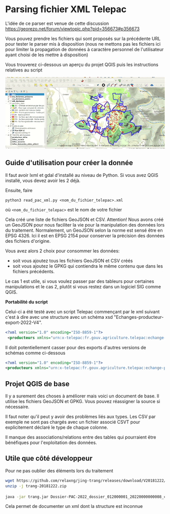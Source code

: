 # Parsing fichier XML Telepac

L'idée de ce parser est venue de cette discussion https://georezo.net/forum/viewtopic.php?pid=356673#p356673

Vous pouvez prendre les fichiers qui sont proposés sur la précédente URL pour tester le parser mis à disposition (nous ne mettons pas les fichiers ici pour limiter la propagation de données à caractère personnel de l'utilisateur ayant choisi de les mettre à disposition)

Vous trouverez ci-dessous un aperçu du projet QGIS puis les instructions relatives au script

![Un aperçu du projet QGIS](demo-resultat-telepac-parsing.gif)

## Guide d'utilisation pour créer la donnée

Il faut avoir lxml et gdal d'installé au niveau de Python. Si vous avez QGIS installé, vous devez avoir les 2 déjà.

Ensuite, faire

    python3 read_pac_xml.py <nom_du_fichier_telepac>.xml

où `<nom_du_fichier_telepac>` est le nom de votre fichier

Cela créé une liste de fichiers GeoJSON et CSV. Attention! Nous avons créé un GeoJSON pour nous faciliter la vie pour la manipulation des données lors du traitement.
Normalement, un GeoJSON selon la norme est sensé être en EPSG 4326. Ici il est en EPSG 2154 pour conserver la précision des données des fichiers d'origine.

Vous avez alors 2 choix pour consommer les données:

- soit vous ajoutez tous les fichiers GeoJSON et CSV créés
- soit vous ajoutez le GPKG qui contiendra le même contenu que dans les fichiers précédents.

Le cas 1 est utile, si vous voulez passer par des tableurs pour certaines manipulations et le cas 2, plutôt si vous restez dans un logiciel SIG comme QGIS.

**Portabilité du script**

Celui-ci a été testé avec un script Telepac commençant par le xml suivant c'est à dire avec une structure avec un schéma xsd "Echanges-producteur-export-2022-V4".

```xml
<?xml version="1.0" encoding="ISO-8859-1"?>
 <producteurs xmlns="urn:x-telepac:fr.gouv.agriculture.telepac:echange-producteur" xmlns:gml="http://www.opengis.net/gml"><producteur numero-pacage="xxxxxxxxx" campagne="Courante" fichier-xsd="Echanges-producteur-export-2022-V4">
```

Il doit potentiellement casser pour des exports d'autres versions de schémas comme ci-dessous

```xml
<?xml version="1.0" encoding="ISO-8859-1"?>
<producteurs xmlns="urn:x-telepac:fr.gouv.agriculture.telepac:echange-producteur" xmlns:gml="http://www.opengis.net/gml"><producteur numero-pacage="xxxxxxxxx" campagne="Courante" fichier-xsd="Echanges-producteur-export-2019-V3">
```

## Projet QGIS de base

Il y a surement des choses à améliorer mais voici un document de base. Il utilise les fichiers GeoJSON et GPKG. Vous pouvez réassigner la source si nécessaire.

Il faut noter qu'il peut y avoir des problèmes liés aux types. Les CSV par exemple ne sont pas chargés avec un fichier associé CSVT pour explicitement déclaré le type de chaque colonne.

Il manque des associations/relations entre des tables qui pourraient être bénéfiques pour l'exploitation des données.

## Utile que côté développeur

Pour ne pas oublier des éléments lors du traitement

```bash
wget https://github.com/relaxng/jing-trang/releases/download/V20181222/trang-20181222.zip
unzip -j trang-20181222.zip

java -jar trang.jar Dossier-PAC-2022_dossier_012000001_20220000000008_cleaned.xml schema.xsd
```

Cela permet de documenter un xml dont la structure est inconnue
